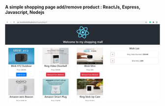 #### A simple shopping page add/remove product : ReactJs, Express, Javascript, Nodejs

![screenshot](asset/Screenshot.JPG "Description goes here")
